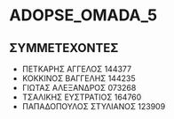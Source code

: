 # ADOPSE_OMADA_5

## ΣΥΜΜΕΤΕΧΟΝΤΕΣ

 - ΠΕΤΚΑΡΗΣ ΑΓΓΕΛΟΣ 144377
 - ΚΟΚΚΙΝΟΣ ΒΑΓΓΕΛΗΣ 144235
 - ΓΙΩΤΑΣ ΑΛΕΞΑΝΔΡΟΣ 073268
 - ΤΣΑΛΙΚΗΣ ΕΥΣΤΡΑΤΙΟΣ  164760
 - ΠΑΠΑΔΟΠΟΥΛΟΣ ΣΤΥΛΙΑΝΟΣ 123909






